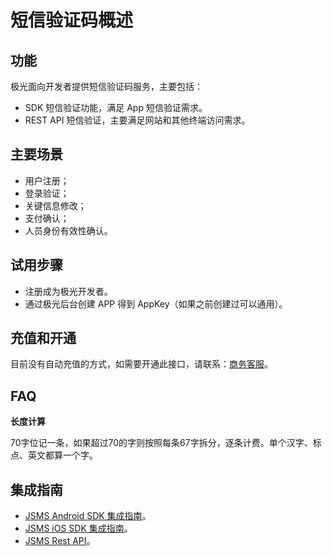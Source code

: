 # 短信验证码概述
## 功能
极光面向开发者提供短信验证码服务，主要包括：

+ SDK 短信验证功能，满足 App 短信验证需求。
+ REST API 短信验证，主要满足网站和其他终端访问需求。

## 主要场景
+ 用户注册；
+ 登录验证；
+ 关键信息修改；
+ 支付确认；
+ 人员身份有效性确认。

## 试用步骤
+ 注册成为极光开发者。
+ 通过极光后台创建 APP 得到 AppKey（如果之前创建过可以通用）。


## 充值和开通
目前没有自动充值的方式，如需要开通此接口，请联系：[商务客服](https://www.jiguang.cn/sms)。

## FAQ

**长度计算**

70字位记一条，如果超过70的字则按照每条67字拆分，逐条计费。单个汉字、标点、英文都算一个字。


## 集成指南
* [JSMS Android SDK 集成指南](/guideline/Android_SMS_SDK.md)。
* [JSMS iOS SDK 集成指南](/guideline/iOS_SMS_SDK.md)。
* [JSMS Rest API](/server/rest_api_jsms.md)。
